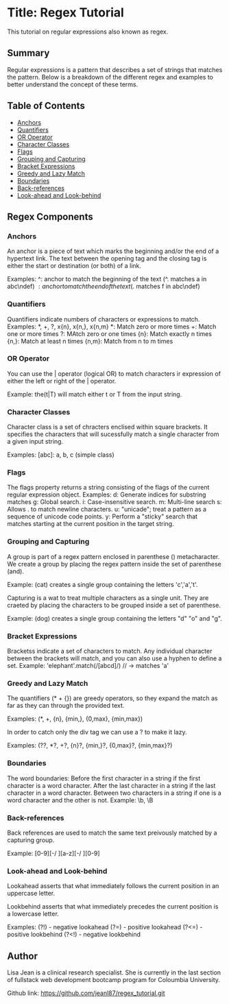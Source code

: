 # Title: Regex Tutorial

This tutorial on regular expressions also known as regex.

## Summary

Regular expressions is a pattern that describes a set of strings that matches the pattern. Below is a breakdown of the different regex and examples to better understand the concept of these terms.

## Table of Contents

- [Anchors](#anchors)
- [Quantifiers](#quantifiers)
- [OR Operator](#or-operator)
- [Character Classes](#character-classes)
- [Flags](#flags)
- [Grouping and Capturing](#grouping-and-capturing)
- [Bracket Expressions](#bracket-expressions)
- [Greedy and Lazy Match](#greedy-and-lazy-match)
- [Boundaries](#boundaries)
- [Back-references](#back-references)
- [Look-ahead and Look-behind](#look-ahead-and-look-behind)

## Regex Components

### Anchors

An anchor is a piece of text which marks the beginning and/or the end of a hypertext link. The text between the opening tag and the closing tag is either the start or destination (or both) of a link.

Examples: ^: anchor to match the beginning of the text (^. matches a in abc\ndef)
$: anchor to match the end of the text (.$ matches f in abc\ndef)

### Quantifiers

Quantifiers indicate numbers of characters or expressions to match.
Examples: \*, +, ?, x{n}, x{n,}, x{n,m}
\*: Match zero or more times
+: Match one or more times
?: MAtch zero or one times
{n}: Match exactly n times
{n,}: Match at least n times
{n,m}: Match from n to m times

### OR Operator

You can use the | operator (logical OR) to match characters ir expression of either the left or right of the | operator.

Example: the(t|T) will match either t or T from the input string.

### Character Classes

Character class is a set of chracters enclised within square brackets. It specifies the characters that will sucessfully match a single character from a given input string.

Examples:
[abc]: a, b, c (simple class)
[^abc]: Any character except a, b, or c (negation)
[a-zA-Z]: a through z, or A through Z, inclusive(range)
[a-d[m-p]]: a through d, or m through p: [a-dm-p] (union)
[a-z&&[def]]: d, e, or f (intersection)
[a-z&&[^bc]]: a through z, except for b and c: [ad-z] (subtraction)
[a-z&&[^m-p]]: a through z, and not m through p:[a-lq-z] (subtraction)

### Flags

The flags property returns a string consisting of the flags of the current regular expression object.
Examples:
d: Generate indices for substring matches
g: Global search.
i: Case-insensitive search.
m: Multi-line search
s: Allows . to match newline characters.
u: "unicade"; treat a pattern as a sequence of unicode code points.
y: Perform a "sticky" search that matches starting at the current position in the target string.

### Grouping and Capturing

A group is part of a regex pattern enclosed in parenthese () metacharacter. We create a group by placing the regex pattern inside the set of parenthese (and).

Example: (cat) creates a single group containing the letters 'c','a','t'.

Capturing is a wat to treat multiple characters as a single unit. They are craeted by placing the characters to be grouped inside a set of parenthese.

Example: (dog) creates a single group containing the letters "d" "o" and "g".

### Bracket Expressions

Bracketss indicate a set of characters to match. Any individual character between the brackets will match, and you can also use a hyphen to define a set.
Example: 'elephant'.match(/[abcd]/) // -> matches 'a'

### Greedy and Lazy Match

The quantifiers (\* + {}) are greedy operators, so they expand the match as far as they can through the provided text.

Examples: (\*, +, {n}, {min,}, {0,max}, {min,max})

In order to catch only the div tag we can use a ? to make it lazy.

Examples: (??, \*?, +?, {n}?, {min,}?, {0,max}?, {min,max}?)

### Boundaries

The word boundaries:
Before the first character in a string if the first character is a word character.
After the last character in a string if the last character in a word character.
Between two characters in a string if one is a word character and the other is not.
Example: \b, \B

### Back-references

Back references are used to match the same text preivously matched by a capturing group.

Example: [0-9][-/ ][a-z][-/ ][0-9]

### Look-ahead and Look-behind

Lookahead asserts that what immediately follows the current position in an uppercase letter.

Lookbehind asserts that what immediately precedes the current position is a lowercase letter.

Examples:
(?!) - negative lookahead
(?=) - positive lookahead
(?<=) - positive lookbehind
(?<!) - negative lookbehind

## Author

Lisa Jean is a clinical research specialist. She is currently in the last section of fullstack web development bootcamp program for Coloumbia University.

Github link: https://github.com/jeanl87/regex_tutorial.git
